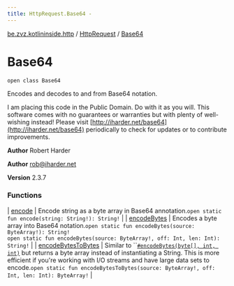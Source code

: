 ```yaml
---
title: HttpRequest.Base64 - 
---
```


[be.zvz.kotlininside.http](../../index.html) / [HttpRequest](../index.html) / [Base64](./index.html)

# Base64

`open class Base64`

 Encodes and decodes to and from Base64 notation.



 I am placing this code in the Public Domain. Do with it as you will. This software comes with no guarantees or warranties but with plenty of well-wishing instead! Please visit [http://iharder.net/base64](http://iharder.net/base64) periodically to check for updates or to contribute improvements.

**Author**
Robert Harder

**Author**
rob@iharder.net

**Version**
2.3.7

### Functions

| [encode](encode.html) | Encode string as a byte array in Base64 annotation.`open static fun encode(string: String!): String!` |
| [encodeBytes](encode-bytes.html) | Encodes a byte array into Base64 notation.`open static fun encodeBytes(source: ByteArray!): String!`<br>`open static fun encodeBytes(source: ByteArray!, off: Int, len: Int): String!` |
| [encodeBytesToBytes](encode-bytes-to-bytes.html) | Similar to ``[`#encodeBytes(byte[], int, int)`](encode-bytes.html) but returns a byte array instead of instantiating a String. This is more efficient if you're working with I/O streams and have large data sets to encode.`open static fun encodeBytesToBytes(source: ByteArray!, off: Int, len: Int): ByteArray!` |

